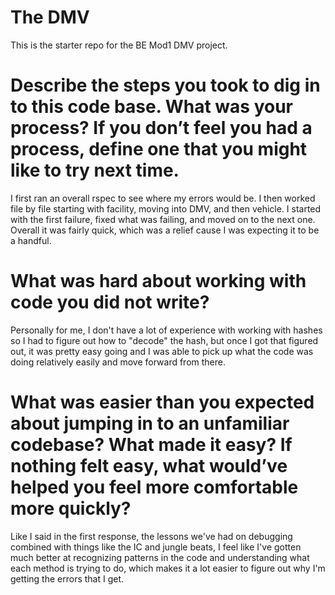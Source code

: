 # The DMV

This is the starter repo for the BE Mod1 DMV project.

# Describe the steps you took to dig in to this code base. What was your process? If you don’t feel you had a process, define one that you might like to try next time.

  I first ran an overall rspec to see where my errors would be. I then worked file by file starting with facility, moving into DMV, and then vehicle. I started with the first failure, fixed what was failing, and moved on to the next one. Overall it was fairly quick, which was a relief cause I was expecting it to be a handful.

  # What was hard about working with code you did not write?

  Personally for me, I don't have a lot of experience with working with hashes so I had to figure out how to "decode" the hash, but once I got that figured out, it was pretty easy going and I was able to pick up what the code was doing relatively easily and move forward from there.

  # What was easier than you expected about jumping in to an unfamiliar codebase? What made it easy? If nothing felt easy, what would’ve helped you feel more comfortable more quickly?

  Like I said in the first response, the lessons we've had on debugging combined with things like the IC and jungle beats, I feel like I've gotten much better at recognizing patterns in the code and understanding what each method is trying to do, which makes it a lot easier to figure out why I'm getting the errors that I get.